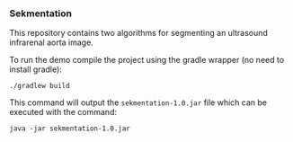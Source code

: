 ### Sekmentation

This repository contains two algorithms for segmenting an 
ultrasound infrarenal aorta image.

To run the demo compile the project using the gradle wrapper
(no need to install gradle):
```
./gradlew build
```

This command will output the `sekmentation-1.0.jar` file which can
be executed with the command:
```
java -jar sekmentation-1.0.jar
```
